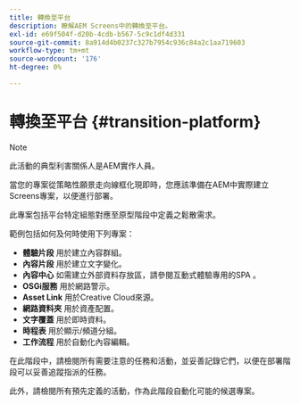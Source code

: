 ```yaml
---
title: 轉換至平台
description: 瞭解AEM Screens中的轉換至平台。
exl-id: e69f504f-d20b-4cdb-b567-5c9c1df4d331
source-git-commit: 8a914d4b0237c327b7954c936c84a2c1aa719603
workflow-type: tm+mt
source-wordcount: '176'
ht-degree: 0%

---
```


# 轉換至平台 {#transition-platform}

>[!NOTE]
>
>此活動的典型利害關係人是AEM實作人員。

當您的專案從策略性願景走向線框化現即時，您應該準備在AEM中實際建立Screens專案，以便進行部署。

此專案包括平台特定組態對應至原型階段中定義之鬆散需求。

範例包括如何及何時使用下列專案：

* **體驗片段** 用於建立內容群組。
* **內容片段** 用於建立文字變化。
* **內容中心** 如需建立外部資料存放區，請參閱互動式體驗專用的SPA 。
* **OSGi服務** 用於網路警示。
* **Asset Link** 用於Creative Cloud來源。
* **網路資料夾** 用於資產配置。
* **文字覆蓋** 用於即時資料。
* **時程表** 用於顯示/頻道分組。
* **工作流程** 用於自動化內容編輯。

在此階段中，請檢閱所有需要注意的任務和活動，並妥善記錄它們，以便在部署階段可以妥善追蹤指派的任務。

此外，請檢閱所有預先定義的活動，作為此階段自動化可能的候選專案。
